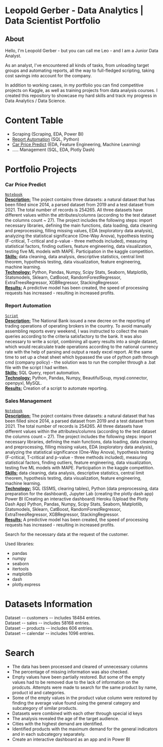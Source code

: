 # Leopold Gerber - Data Analytics | Data Scientist Portfolio
## About
Hello, I'm Leopold Gerber - but you can call me Leo - and I am a Junior Data Analyst.

As an analyst, I've encountered all kinds of tasks, from unloading target groups and automating reports, all the way to full-fledged scripting, taking cost savings into account for the company. 

In addition to working cases, in my portfolio you can find competitive projects on Kaggle, as well as training projects from data analysis courses.
I created this repository to showcase my hard skills and track my progress in Data Analytics / Data Science.

# Content Table
- Scraping (Scraping, EDA, Power BI)
- [Report Automation](#report-automation) (SQL, Python)
- [Car Price Predict](#car-price-predict) (EDA, Feature Engineering, Machine Learning)
- ..... Management (SQL, EDA, Plotly Dash)

# Portfolio Projects

### Car Price Predict
<code>[Notebook](Project%20Car%20Price%20Predict.ipynb)</code>
<br>
<ins>**Description:**</ins> The poject contains three datasets: a natural dataset that has been filled since 2014, a parsed dataset from 2019 and a test dataset from 2021. The total number of records is 254265. All three datasets have different values within the attributes/columns (according to the test dataset the columns count ~ 27). The project includes the following steps: import necessary libraries, defining the main functions, data loading, data cleaning and preprocessing, filling missing values, EDA (exploratory data analysis), analyzing the statistical significance (One-Way Anova), hypothesis testing (F-critical, T-critical and p-value - three methods included), measuring statistical factors, finding outliers, feature engineering, data visualization, testing five ML models with MAPE. Participation in the kaggle competition.
<br>
<ins>**Skills:**</ins> data cleaning, data analysis, descriptive statistics, central limit theorem, hypothesis testing, data visualization, feature engineering, machine learning.
<br>
<ins>**Technology:**</ins> Python, Pandas, Numpy, Scipy Stats, Seaborn, Matplotlib, Statsmodels, Sklearn, CatBoost, RandomForestRegressor, ExtraTreesRegressor, XGBRegressor, StackingRegressor.
<br>
<ins>**Results:**</ins> A predictive model has been created, the speed of processing requests has increased - resulting in increased profits.

### Report Automation
<code>[Script](Project%20Car%20Price%20Predict.ipynb)</code>
<br>
<ins>**Description:**</ins> The National Bank issued a new decree on the reporting of trading operations of operating brokers in the country. To avoid manually assembling reports every weekend, I was instructed to collect the main queries according to the criteria satisfactory to the bank. It was also necessary to write a script, combining all query results into a single dataset, which would recalculate trade operations according to the national currency rate with the help of parsing and output a ready excel report. At the same time to set up a cheat sheet which bypassed the use of python path through cmd (company policy) - the solution was to run the compiler through a .bat file with the script I had written.
<br>
<ins>**Skills:**</ins> SQL Query, report automation.
<br>
<ins>**Technology:**</ins> Python, Pandas, Numpy, BeautifulSoup, mysql.connector, openpyxl, MySQL.
<br>
<ins>**Results:**</ins> Creation of a script to automate reporting.


### Sales Management
<code>[Notebook](Project%20Car%20Price%20Predict.ipynb)</code>
<br>
<ins>**Description:**</ins> The poject contains three datasets: a natural dataset that has been filled since 2014, a parsed dataset from 2019 and a test dataset from 2021. The total number of records is 254265. All three datasets have different values within the attributes/columns (according to the test dataset the columns count ~ 27). The project includes the following steps: import necessary libraries, defining the main functions, data loading, data cleaning and preprocessing, filling missing values, EDA (exploratory data analysis), analyzing the statistical significance (One-Way Anova), hypothesis testing (F-critical, T-critical and p-value - three methods included), measuring statistical factors, finding outliers, feature engineering, data visualization, testing five ML models with MAPE. Participation in the kaggle competition.
<br>
<ins>**Skills:**</ins> data cleaning, data analysis, descriptive statistics, central limit theorem, hypothesis testing, data visualization, feature engineering, machine learning.
<br>
<ins>**Technology:**</ins> SQL (SSMS, clearing tables), Python (data preprocessing, data preparation for the dashboard), Jupyter Lab (creating the plotly dash app)
Power BI (Creating an interactive dashboard)
Heroku (Upload the Plotly Dash App)
Python, Pandas, Numpy, Scipy Stats, Seaborn, Matplotlib, Statsmodels, Sklearn, CatBoost, RandomForestRegressor, ExtraTreesRegressor, XGBRegressor, StackingRegressor.
<br>
<ins>**Results:**</ins> A predictive model has been created, the speed of processing requests has increased - resulting in increased profits.

Search for the necessary data at the request of the customer.

Used libraries:
  - pandas
  - numpy
  - seaborn
  - itertools
  - matplotlib
  - dash
  - plotly.express

# Datasets Information

Dataset -- customers -- includes 18484 entries.
<br />
Dataset -- sales -- includes 58168 entries.
<br />
Dataset -- products -- includes 606 entries.
<br />
Dataset -- calendar -- includes 1096 entries.

# Search

  - The data has been processed and cleared of unnecessary columns
  - The percentage of missing information was also checked.
  - Empty values have been partially restored. But some of the empty values had to be removed due to the lack of information on the prodcuts. Attempts were made to search for the same product by name, product id and categories.
  - Some of the empty values in the product value column were restored by finding the average value found using the general category and subcategory of similar products.
  - Datasets were combined with each other through special id keys
  - The analysis revealed the age of the target audience.
  - Cities with the highest demand are identified.
  - Identified products with the maximum demand for the general indicators and in each subcategory separately.
  - Create an interactive dashboard as an app and in Power BI
